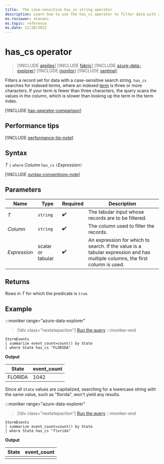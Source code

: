 ```yaml
---
title:  The case-sensitive has_cs string operator
description: Learn how to use the has_cs operator to filter data with a case-sensitive search string.
ms.reviewer: alexans
ms.topic: reference
ms.date: 12/28/2022
---
```

# has_cs operator

> [!INCLUDE [applies](../includes/applies-to-version/applies.md)] [!INCLUDE [fabric](../includes/applies-to-version/fabric.md)] [!INCLUDE [azure-data-explorer](../includes/applies-to-version/azure-data-explorer.md)] [!INCLUDE [monitor](../includes/applies-to-version/monitor.md)] [!INCLUDE [sentinel](../includes/applies-to-version/sentinel.md)]

Filters a record set for data with a case-sensitive search string. `has_cs` searches for indexed terms, where an indexed [term](datatypes-string-operators.md#what-is-a-term) is three or more characters. If your term is fewer than three characters, the query scans the values in the column, which is slower than looking up the term in the term index.

[!INCLUDE [has-operator-comparison](../includes/has-operator-comparison.md)]

## Performance tips

[!INCLUDE [performance-tip-note](../includes/performance-tip-note.md)]

## Syntax

*T* `|` `where` *Column* `has_cs` `(`*Expression*`)`

[!INCLUDE [syntax-conventions-note](../includes/syntax-conventions-note.md)]

## Parameters

| Name | Type | Required | Description |
|--|--|--|--|
| *T* | `string` |  :heavy_check_mark: | The tabular input whose records are to be filtered.|
| *Column* | `string` |  :heavy_check_mark: | The column used to filter the records.|
| *Expression* | scalar or tabular |  :heavy_check_mark: | An expression for which to search. If the value is a tabular expression and has multiple columns, the first column is used.|

## Returns

Rows in *T* for which the predicate is `true`.

## Example

:::moniker range="azure-data-explorer"
> [!div class="nextstepaction"]
> <a href="https://dataexplorer.azure.com/clusters/help/databases/Samples?query=H4sIAAAAAAAAAwsuyS/KdS1LzSsp5qpRKC7NzU0syqxKVUgFCcUn55fmldiCSQ1NhaRKheCSxJJUoMLyjNSiVAhPISOxOD65WEHJzcc/yNPFUQkAo0dX71MAAAA=" target="_blank">Run the query</a>
:::moniker-end

```kusto
StormEvents
| summarize event_count=count() by State
| where State has_cs "FLORIDA"
```

**Output**

|State|event_count|
|--|--|
|FLORIDA|1042|

Since all `State` values are capitalized, searching for a lowercase string with the same value, such as "florida", won't yield any results.

:::moniker range="azure-data-explorer"
> [!div class="nextstepaction"]
> <a href="https://dataexplorer.azure.com/clusters/help/databases/Samples?query=H4sIAAAAAAAAAwsuyS/KdS1LzSspVuDlqlEoz0gtSlUILkksSVXISCyOT8yrVNBQcnYM8vfx9HNU0lFQcnH09g8Bs/xcw5U0wbqKS3NzE4syq1IVkvNL80o0NBWSKiGGAACHltT/YAAAAA==" target="_blank">Run the query</a>
:::moniker-end

```kusto
StormEvents
| summarize event_count=count() by State
| where State has_cs "florida"
```

**Output**

|State|event_count|
|--|--|
|||
